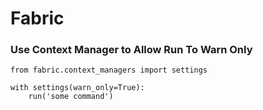 # Fabric

### Use Context Manager to Allow Run To Warn Only

    from fabric.context_managers import settings
    
    with settings(warn_only=True):
        run('some command')